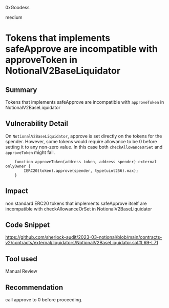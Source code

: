0xGoodess

medium

# Tokens that implements safeApprove are incompatible with approveToken in NotionalV2BaseLiquidator

## Summary
Tokens that implements safeApprove are incompatible with `approveToken` in NotionalV2BaseLiquidator

## Vulnerability Detail
On `NotionalV2BaseLiquidator`,  approve is set directly on the tokens for the spender. However, some tokens would require allowance to be 0 before setting it to any non-zero value. In this case both `checkAllowanceOrSet` and `approveToken` might fail.

```solidity
    function approveToken(address token, address spender) external onlyOwner {
        IERC20(token).approve(spender, type(uint256).max);
    }
```
## Impact
non standard ERC20 tokens that implements safeApprove itself are incompatible with checkAllowanceOrSet in NotionalV2BaseLiquidator

## Code Snippet
https://github.com/sherlock-audit/2023-03-notional/blob/main/contracts-v2/contracts/external/liquidators/NotionalV2BaseLiquidator.sol#L69-L71

## Tool used

Manual Review

## Recommendation

call approve to 0 before proceeding.
